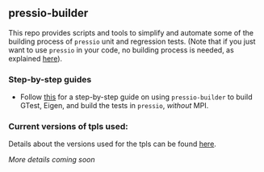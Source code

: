 
## pressio-builder

This repo provides scripts and tools to simplify and automate some of the building process of `pressio` unit and regression tests.
(Note that if you just want to use `pressio` in your code, no building process is needed, as explained [here](https://pressio.github.io/pressio/html/md_pages_getstarted_build_and_install.html)).

### Step-by-step guides
- Follow [this](https://github.com/Pressio/pressio/wiki/Serial-build-of-Pressio-with-tests-enabled) for a step-by-step guide on using `pressio-builder` to build GTest, Eigen, and build the tests in `pressio`, *without* MPI.

<!--
- Follow [this](https://github.com/Pressio/pressio-builder/wiki/Step-by-step-on-using-pressio-builder-to-build-GTest,-Eigen,-Trilinos-and-pressio-(tests-and-unit-tests)-with-MPI-enabled) for a step-by-step guide on using `pressio-builder` to build GTest, Eigen and Trilinos, and build the tests in `pressio`, using MPI.

### Building TPLs
To build the TPLs, do the following:
- cd into ./tpls
- bash ./main_tpls.sh -h
and follow the directions.
-->

<!--
### Building `pressio`
After you are done with TPLs, you can configure/build/install `pressio` by doing:
- cd into ./pressio
- bash ./main_pressio.sh -h
and follow the directions.
-->

### Current versions of tpls used:
Details about the versions used for the tpls can be found [here](https://github.com/Pressio/pressio-builder/blob/master/tpls/tpls_versions_details.sh).
<!--
* eigen:
  - cloned from: `http://bitbucket.org/eigen/eigen/get/3.3.7.tar.bz2`
  - using version 3.3.7

* gtest:
  - cloned from: `git@github.com:google/googletest.git`
  - using branch: master

* trilinos:
  - cloned from: `git@github.com:trilinos/Trilinos.git`
  - using branch: master
  - using commit: d5abc894f1052682c4933b9b6951d904e74aa7fe

* pybind11:
  - cloned from: `git@github.com:pybind/pybind11.git`
  - using branch: origin/v23
-->


*More details coming soon*
